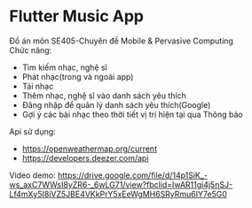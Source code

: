 # Flutter Music App
Đồ án môn SE405-Chuyên đề Mobile & Pervasive Computing  
Chức năng:
- Tìm kiếm nhạc, nghệ sĩ
- Phát nhạc(trong và ngoài app)
- Tải nhạc
- Thêm nhạc, nghệ sĩ vào danh sách yêu thích
- Đăng nhập để quản lý danh sách yêu thích(Google)
- Gợi ý các bài nhạc theo thời tiết vị trí hiện tại qua Thông báo 

Api sử dụng:
- https://openweathermap.org/current
- https://developers.deezer.com/api

Video demo: 
https://drive.google.com/file/d/14p1SiK_-ws_axC7WWsI8yZR6-_6wLG71/view?fbclid=IwAR11gi4j5nSJ-Lf4mXy5I8iVZ5JBE4VKkPrY5xEeWgMH6SRyRmu6IY7e5G0




